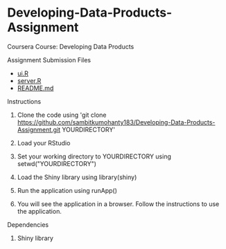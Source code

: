 Developing-Data-Products-Assignment
===================================

Coursera Course: Developing Data Products

Assignment Submission Files
- [ui.R](https://github.com/sambitkumohanty183/Developing-Data-Products-Assignment/blob/master/ui.R)
- [server.R](https://github.com/sambitkumohanty183/Developing-Data-Products-Assignment/blob/master/server.R)
- [README.md](https://github.com/sambitkumohanty183/Developing-Data-Products-Assignment/blob/master/README.md)

Instructions

1. Clone the code using 'git clone https://github.com/sambitkumohanty183/Developing-Data-Products-Assignment.git YOURDIRECTORY'

2. Load your RStudio

3. Set your working directory to YOURDIRECTORY using setwd("YOURDIRECTORY")

4. Load the Shiny library using library(shiny)

5. Run the application using runApp()

6. You will see the application in a browser. Follow the instructions to use the application.

Dependencies

1. Shiny library
